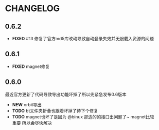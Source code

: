 # CHANGELOG


## 0.6.2
- **FIXED** #13 修复了官方md5库改动导致自动登录失效并无限载入资源的问题

## 0.6.1
- **FIXED** magnet修复


## 0.6.0
最近官方更新了代码导致导出功能坏掉了所以先紧急发布0.6版本

- **NEW** orbit导出
- **TODO** bt文件夹折叠也跟着坏掉了待下个修复
- **TODO** magnet也坏了是因为 @binux 那边的的接口出问题了~ magnet比较重要 所以会尽快解决